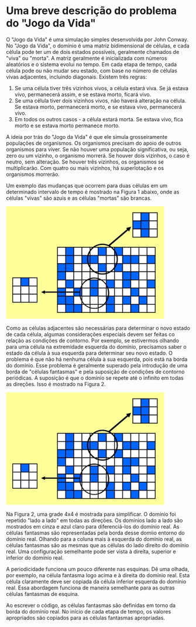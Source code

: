 # Uma breve descrição do problema do "Jogo da Vida"

O "Jogo da Vida" é uma simulação simples desenvolvida por John Conway. No "Jogo da Vida", o domínio é uma matriz bidimensional de células, 
e cada célula pode ter um de dois estados possíveis, geralmente chamados de "viva" ou "morta". A matriz geralmente é inicializada 
com números aleatórios e o sistema evolui no tempo. Em cada etapa de tempo,
cada célula pode ou não mudar seu estado, com base no número de células vivas adjacentes, incluindo diagonais. Existem três regras:

1. Se uma célula tiver três vizinhos vivos, a célula estará viva. Se já estava vivo, permanecerá assim, e se estava morto, ficará vivo.
2. Se uma célula tiver dois vizinhos vivos, não haverá alteração na célula. Se estava morto, permanecerá morto, e se estava vivo, permanecerá vivo.
3. Em todos os outros casos - a célula estará morta. Se estava vivo, fica morto e se estava morto permanece morto.

A ideia por trás do "Jogo da Vida" é que ele simula grosseiramente populações de organismos. Os organismos precisam do 
apoio de outros organismos para viver. Se não houver uma população significativa, ou seja, zero ou um vizinho, o organismo morrerá. 
Se houver dois vizinhos, o caso é neutro, sem alteração. Se houver três vizinhos, os organismos se multiplicarão. 
Com quatro ou mais vizinhos, há superlotação e os organismos morrerão.

Um exemplo das mudanças que ocorrem para duas células em um determinado intervalo de tempo é mostrado na Figura 1
abaixo, onde as células "vivas" são azuis e as células "mortas" são brancas.

![Figura 1: Exemplo Jogo da Vida](life.jpg)

Como as células adjacentes são necessárias para determinar o novo estado de cada célula, algumas considerações especiais devem ser feitas co relação as 
condições de contorno. Por exemplo, se estivermos olhando para uma célula na extremidade esquerda do domínio, precisamos saber o estado da célula à sua esquerda para determinar seu novo estado. O problema é que não há nenhuma célula à sua esquerda, pois está na borda do domínio. Esse problema é geralmente superado pela introdução de uma borda de "células fantasmas" e pela suposição de condições de contorno periódicas. A suposição é que o domínio se repete até o infinito em todas as direções. Isso é mostrado na Figura 2.

![Figura 2: Condição de contorno periódica](life.jpg)

Na Figura 2, uma grade 4x4 é mostrada para simplificar. O domínio foi repetido "lado a lado" em todas as direções. Os domínios lado a lado são mostrados em cinza e azul claro para diferenciá-los do domínio real. As células fantasmas são representadas pela borda desse domiio entorno do domínio real. Olhando para a coluna mais à esquerda do domínio real, as células fantasmas são as mesmas que as células do lado direito do domínio real. Uma configuração semelhante pode ser vista à direita, superior e inferior do domínio real.

A periodicidade funciona um pouco diferente nas esquinas. Dê uma olhada, por exemplo, na célula fantasma logo acima e à direita do domínio real. Esta célula claramente deve ser copiada da célula inferior esquerda do domínio real. Essa abordagem funciona de maneira semelhante para as outras células 
fantasmas de esquina.

Ao escrever o código, as células fantasmas são definidas em torno da borda do domínio real. No início de cada etapa de tempo, os valores apropriados  são copiados para as células fantasmas apropriadas.

